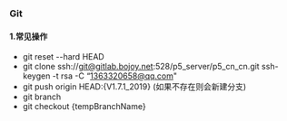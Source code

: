 ### Git

#### 1.常见操作
* git reset --hard HEAD
* git clone ssh://git@gitlab.bojoy.net:528/p5_server/p5_cn_cn.git
ssh-keygen -t rsa -C “1363320658@qq.com"
* git push origin HEAD:{V1.7.1_2019} (如果不存在则会新建分支)
* git branch 
* git checkout {tempBranchName}
